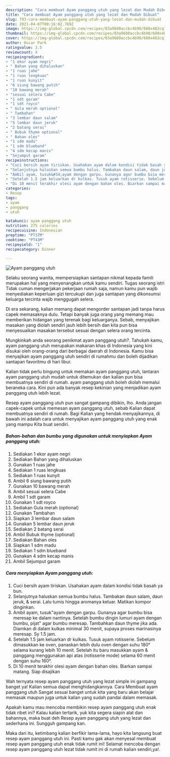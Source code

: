 ```yaml
---
description: "Cara membuat Ayam panggang utuh yang lezat dan Mudah Dibuat"
title: "Cara membuat Ayam panggang utuh yang lezat dan Mudah Dibuat"
slug: 793-cara-membuat-ayam-panggang-utuh-yang-lezat-dan-mudah-dibuat
date: 2021-04-07T00:16:02.769Z
image: https://img-global.cpcdn.com/recipes/03a9680accbc4b90/680x482cq70/ayam-panggang-utuh-foto-resep-utama.jpg
thumbnail: https://img-global.cpcdn.com/recipes/03a9680accbc4b90/680x482cq70/ayam-panggang-utuh-foto-resep-utama.jpg
cover: https://img-global.cpcdn.com/recipes/03a9680accbc4b90/680x482cq70/ayam-panggang-utuh-foto-resep-utama.jpg
author: Oscar Park
ratingvalue: 3.5
reviewcount: 4
recipeingredient:
- "1 ekor ayam negri"
- " Bahan yang dihaluskan"
- "1 ruas jahe"
- "1 ruas lengkuas"
- "1 ruas kunyit"
- "6 siung bawang putih"
- "10 bawang merah"
- "sesuai selera Cabe"
- "1 sdt garam"
- "1 sdt royco"
- " Gula merah optional"
- " Tambahan"
- "3 lembar daun salam"
- "5 lembar daun jeruk"
- "2 batang serai"
- " Bubuk thyme optional"
- " Bahan oles"
- "1 sdm madu"
- "1 sdm blueband"
- "4 sdm kecap manis"
- "Sejumput garam"
recipeinstructions:
- "Cuci bersih ayam tiriskan. Usahakan ayam dalam kondisi tidak basah ya bun."
- "Selanjutnya haluskan semua bumbu halus. Tambakan daun salam, daun jeruk, &amp; serai. Lalu tumis hingga aromanya keluar. Matikan kompor dinginkan."
- "Ambil ayam, tusuk&#34;ayam dengan garpu. Gunanya agar bumbu bisa meresap ke dalam nantinya. Setelah bumbu dingin lumuri ayam dengan bumbu, pijat&#34; agar bumbu meresap. Tambahkan daun thyme jika ada. Diamkan di dalam kulkas minimal 30 menit, supaya proses marinasinya meresap. Sy 1.5 jam."
- "Setelah 1.5 jam keluarkan dr kulkas. Tusuk ayam rotisserie. Sebelum dimasukkan ke oven, panaskan lebih dulu oven dengan suhu 180° selama kurang lebih 10 menit. Setelah itu baru masukkan ayam &amp; panggang menggunakan api atas (rotisserie mode) selama 60 menit dengan suhu 160°."
- "Di 10 menit terakhir olesi ayam dengan bahan oles. Biarkan sampai matang. Siap disajikan"
categories:
- Resep
tags:
- ayam
- panggang
- utuh

katakunci: ayam panggang utuh 
nutrition: 275 calories
recipecuisine: Indonesian
preptime: "PT37M"
cooktime: "PT43M"
recipeyield: "1"
recipecategory: Dinner

---
```



![Ayam panggang utuh](https://img-global.cpcdn.com/recipes/03a9680accbc4b90/680x482cq70/ayam-panggang-utuh-foto-resep-utama.jpg)

Selaku seorang wanita, mempersiapkan santapan nikmat kepada famili merupakan hal yang menyenangkan untuk kamu sendiri. Tugas seorang istri Tidak cuman mengerjakan pekerjaan rumah saja, namun kamu pun wajib menyediakan keperluan gizi tercukupi dan juga santapan yang dikonsumsi keluarga tercinta wajib menggugah selera.

Di era  sekarang, kalian memang dapat mengorder santapan jadi tanpa harus capek memasaknya dulu. Tetapi banyak juga orang yang memang mau memberikan hidangan yang terenak bagi keluarganya. Sebab, menyajikan masakan yang diolah sendiri jauh lebih bersih dan kita pun bisa menyesuaikan masakan tersebut sesuai dengan selera orang tercinta. 



Mungkinkah anda seorang penikmat ayam panggang utuh?. Tahukah kamu, ayam panggang utuh merupakan makanan khas di Indonesia yang kini disukai oleh orang-orang dari berbagai daerah di Indonesia. Kamu bisa menyajikan ayam panggang utuh sendiri di rumahmu dan boleh dijadikan santapan favoritmu di hari libur.

Kalian tidak perlu bingung untuk memakan ayam panggang utuh, lantaran ayam panggang utuh mudah untuk ditemukan dan kalian pun bisa membuatnya sendiri di rumah. ayam panggang utuh boleh diolah memalui beraneka cara. Kini pun ada banyak resep kekinian yang menjadikan ayam panggang utuh lebih lezat.

Resep ayam panggang utuh pun sangat gampang dibikin, lho. Anda jangan capek-capek untuk memesan ayam panggang utuh, sebab Kalian dapat membuatnya sendiri di rumah. Bagi Kalian yang hendak menyajikannya, di bawah ini adalah cara untuk menyajikan ayam panggang utuh yang enak yang mampu Kita buat sendiri.

<!--inarticleads1-->

##### Bahan-bahan dan bumbu yang digunakan untuk menyiapkan Ayam panggang utuh:

1. Sediakan 1 ekor ayam negri
1. Sediakan  Bahan yang dihaluskan
1. Gunakan 1 ruas jahe
1. Sediakan 1 ruas lengkuas
1. Sediakan 1 ruas kunyit
1. Ambil 6 siung bawang putih
1. Gunakan 10 bawang merah
1. Ambil sesuai selera Cabe
1. Ambil 1 sdt garam
1. Gunakan 1 sdt royco
1. Sediakan  Gula merah (optional)
1. Gunakan  Tambahan
1. Siapkan 3 lembar daun salam
1. Gunakan 5 lembar daun jeruk
1. Sediakan 2 batang serai
1. Ambil  Bubuk thyme (optional)
1. Sediakan  Bahan oles
1. Siapkan 1 sdm madu
1. Sediakan 1 sdm blueband
1. Gunakan 4 sdm kecap manis
1. Ambil Sejumput garam




<!--inarticleads2-->

##### Cara menyiapkan Ayam panggang utuh:

1. Cuci bersih ayam tiriskan. Usahakan ayam dalam kondisi tidak basah ya bun.
1. Selanjutnya haluskan semua bumbu halus. Tambakan daun salam, daun jeruk, &amp; serai. Lalu tumis hingga aromanya keluar. Matikan kompor dinginkan.
1. Ambil ayam, tusuk&#34;ayam dengan garpu. Gunanya agar bumbu bisa meresap ke dalam nantinya. Setelah bumbu dingin lumuri ayam dengan bumbu, pijat&#34; agar bumbu meresap. Tambahkan daun thyme jika ada. Diamkan di dalam kulkas minimal 30 menit, supaya proses marinasinya meresap. Sy 1.5 jam.
1. Setelah 1.5 jam keluarkan dr kulkas. Tusuk ayam rotisserie. Sebelum dimasukkan ke oven, panaskan lebih dulu oven dengan suhu 180° selama kurang lebih 10 menit. Setelah itu baru masukkan ayam &amp; panggang menggunakan api atas (rotisserie mode) selama 60 menit dengan suhu 160°.
1. Di 10 menit terakhir olesi ayam dengan bahan oles. Biarkan sampai matang. Siap disajikan




Wah ternyata resep ayam panggang utuh yang lezat simple ini gampang banget ya! Kalian semua dapat menghidangkannya. Cara Membuat ayam panggang utuh Sangat sesuai banget untuk kita yang baru akan belajar memasak maupun juga untuk kalian yang sudah pandai dalam memasak.

Apakah kamu mau mencoba membikin resep ayam panggang utuh enak tidak ribet ini? Kalau kalian tertarik, yuk kita segera siapin alat dan bahannya, maka buat deh Resep ayam panggang utuh yang lezat dan sederhana ini. Sungguh gampang kan. 

Maka dari itu, ketimbang kalian berfikir lama-lama, hayo kita langsung buat resep ayam panggang utuh ini. Pasti kamu gak akan menyesal membuat resep ayam panggang utuh enak tidak rumit ini! Selamat mencoba dengan resep ayam panggang utuh lezat tidak rumit ini di rumah kalian sendiri,ya!.

